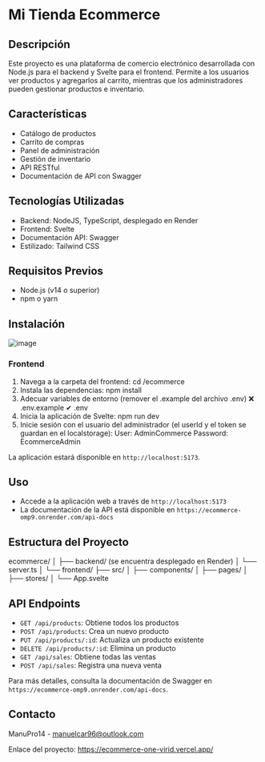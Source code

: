 # Mi Tienda Ecommerce

## Descripción

Este proyecto es una plataforma de comercio electrónico desarrollada con Node.js para el backend y Svelte para el frontend. Permite a los usuarios ver productos y agregarlos al carrito, mientras que los administradores pueden gestionar productos e inventario.

## Características

- Catálogo de productos
- Carrito de compras
- Panel de administración
- Gestión de inventario
- API RESTful
- Documentación de API con Swagger

## Tecnologías Utilizadas

- Backend: NodeJS, TypeScript, desplegado en Render
- Frontend: Svelte
- Documentación API: Swagger
- Estilizado: Tailwind CSS

## Requisitos Previos

- Node.js (v14 o superior)
- npm o yarn

## Instalación

![image](https://github.com/ManuPro14/ecommerce/assets/103762387/7b8a54da-60f2-4021-a415-bff318690b0c)

### Frontend

1. Navega a la carpeta del frontend:
   cd /ecommerce
2. Instala las dependencias:
   npm install
3. Adecuar variables de entorno (remover el .example del archivo .env)
   ❌ .env.example
   ✔ .env
4. Inicia la aplicación de Svelte:
   npm run dev
5. Inicie sesión con el usuario del administrador (el userId y el token se guardan en el localstorage):
   User: AdminCommerce
   Password: EcommerceAdmin

La aplicación estará disponible en `http://localhost:5173`.

## Uso

- Accede a la aplicación web a través de `http://localhost:5173`
- La documentación de la API está disponible en `https://ecommerce-omp9.onrender.com/api-docs`

## Estructura del Proyecto

ecommerce/
│
├── backend/ (se encuentra desplegado en Render)
│ └── server.ts
│
└── frontend/
├── src/
│ ├── components/
│ ├── pages/
│ ├── stores/
│ └── App.svelte

## API Endpoints

- `GET /api/products`: Obtiene todos los productos
- `POST /api/products`: Crea un nuevo producto
- `PUT /api/products/:id`: Actualiza un producto existente
- `DELETE /api/products/:id`: Elimina un producto
- `GET /api/sales`: Obtiene todas las ventas
- `POST /api/sales`: Registra una nueva venta

Para más detalles, consulta la documentación de Swagger en `https://ecommerce-omp9.onrender.com/api-docs`.

## Contacto

ManuPro14 - manuelcar96@outlook.com

Enlace del proyecto: https://ecommerce-one-virid.vercel.app/

